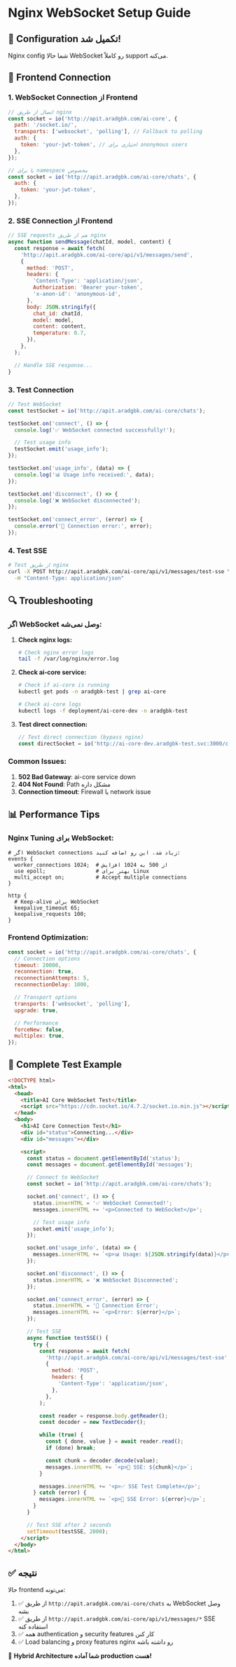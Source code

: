 # Nginx WebSocket Setup Guide

## 🔧 Configuration تکمیل شد!

Nginx config شما حالا WebSocket رو کاملاً support می‌کنه.

## 🚀 Frontend Connection

### 1. WebSocket Connection از Frontend

```javascript
// اتصال از طریق nginx
const socket = io('http://apit.aradgbk.com/ai-core', {
  path: '/socket.io/',
  transports: ['websocket', 'polling'], // Fallback to polling
  auth: {
    token: 'your-jwt-token', // اختیاری برای anonymous users
  },
});

// یا برای namespace مخصوص
const socket = io('http://apit.aradgbk.com/ai-core/chats', {
  auth: {
    token: 'your-jwt-token',
  },
});
```

### 2. SSE Connection از Frontend

```javascript
// SSE requests هم از طریق nginx
async function sendMessage(chatId, model, content) {
  const response = await fetch(
    'http://apit.aradgbk.com/ai-core/api/v1/messages/send',
    {
      method: 'POST',
      headers: {
        'Content-Type': 'application/json',
        Authorization: 'Bearer your-token',
        'x-anon-id': 'anonymous-id',
      },
      body: JSON.stringify({
        chat_id: chatId,
        model: model,
        content: content,
        temperature: 0.7,
      }),
    },
  );

  // Handle SSE response...
}
```

### 3. Test Connection

```javascript
// Test WebSocket
const testSocket = io('http://apit.aradgbk.com/ai-core/chats');

testSocket.on('connect', () => {
  console.log('✅ WebSocket connected successfully!');

  // Test usage info
  testSocket.emit('usage_info');
});

testSocket.on('usage_info', (data) => {
  console.log('📊 Usage info received:', data);
});

testSocket.on('disconnect', () => {
  console.log('❌ WebSocket disconnected');
});

testSocket.on('connect_error', (error) => {
  console.error('🚨 Connection error:', error);
});
```

### 4. Test SSE

```bash
# Test از طریق nginx
curl -X POST http://apit.aradgbk.com/ai-core/api/v1/messages/test-sse \
  -H "Content-Type: application/json"
```

## 🔍 Troubleshooting

### اگر WebSocket وصل نمی‌شه:

1. **Check nginx logs:**

   ```bash
   # Check nginx error logs
   tail -f /var/log/nginx/error.log
   ```

2. **Check ai-core service:**

   ```bash
   # Check if ai-core is running
   kubectl get pods -n aradgbk-test | grep ai-core

   # Check ai-core logs
   kubectl logs -f deployment/ai-core-dev -n aradgbk-test
   ```

3. **Test direct connection:**
   ```javascript
   // Test direct connection (bypass nginx)
   const directSocket = io('http://ai-core-dev.aradgbk-test.svc:3000/chats');
   ```

### Common Issues:

1. **502 Bad Gateway**: ai-core service down
2. **404 Not Found**: Path مشکل داره
3. **Connection timeout**: Firewall یا network issue

## 📊 Performance Tips

### Nginx Tuning برای WebSocket:

```nginx
# اگر WebSocket connections زیاد شد، این رو اضافه کنید:
events {
  worker_connections 1024;  # از 500 به 1024 افزایش
  use epoll;                # بهتر برای Linux
  multi_accept on;          # Accept multiple connections
}

http {
  # Keep-alive برای WebSocket
  keepalive_timeout 65;
  keepalive_requests 100;
}
```

### Frontend Optimization:

```javascript
const socket = io('http://apit.aradgbk.com/ai-core/chats', {
  // Connection options
  timeout: 20000,
  reconnection: true,
  reconnectionAttempts: 5,
  reconnectionDelay: 1000,

  // Transport options
  transports: ['websocket', 'polling'],
  upgrade: true,

  // Performance
  forceNew: false,
  multiplex: true,
});
```

## 🧪 Complete Test Example

```html
<!DOCTYPE html>
<html>
  <head>
    <title>AI Core WebSocket Test</title>
    <script src="https://cdn.socket.io/4.7.2/socket.io.min.js"></script>
  </head>
  <body>
    <h1>AI Core Connection Test</h1>
    <div id="status">Connecting...</div>
    <div id="messages"></div>

    <script>
      const status = document.getElementById('status');
      const messages = document.getElementById('messages');

      // Connect to WebSocket
      const socket = io('http://apit.aradgbk.com/ai-core/chats');

      socket.on('connect', () => {
        status.innerHTML = '✅ WebSocket Connected!';
        messages.innerHTML += '<p>Connected to WebSocket</p>';

        // Test usage info
        socket.emit('usage_info');
      });

      socket.on('usage_info', (data) => {
        messages.innerHTML += `<p>📊 Usage: ${JSON.stringify(data)}</p>`;
      });

      socket.on('disconnect', () => {
        status.innerHTML = '❌ WebSocket Disconnected';
      });

      socket.on('connect_error', (error) => {
        status.innerHTML = '🚨 Connection Error';
        messages.innerHTML += `<p>Error: ${error}</p>`;
      });

      // Test SSE
      async function testSSE() {
        try {
          const response = await fetch(
            'http://apit.aradgbk.com/ai-core/api/v1/messages/test-sse',
            {
              method: 'POST',
              headers: {
                'Content-Type': 'application/json',
              },
            },
          );

          const reader = response.body.getReader();
          const decoder = new TextDecoder();

          while (true) {
            const { done, value } = await reader.read();
            if (done) break;

            const chunk = decoder.decode(value);
            messages.innerHTML += `<p>📡 SSE: ${chunk}</p>`;
          }

          messages.innerHTML += '<p>✅ SSE Test Complete</p>';
        } catch (error) {
          messages.innerHTML += `<p>🚨 SSE Error: ${error}</p>`;
        }
      }

      // Test SSE after 2 seconds
      setTimeout(testSSE, 2000);
    </script>
  </body>
</html>
```

## ✅ نتیجه

حالا frontend می‌تونه:

1. ✅ از طریق `http://apit.aradgbk.com/ai-core/chats` به WebSocket وصل بشه
2. ✅ از طریق `http://apit.aradgbk.com/ai-core/api/v1/messages/*` SSE استفاده کنه
3. ✅ همه authentication و security features کار کنن
4. ✅ Load balancing و proxy features nginx رو داشته باشه

🎉 **Hybrid Architecture شما آماده production هست!**
